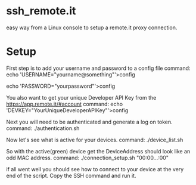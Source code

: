 # ssh_remote.it
easy way from a Linux console to setup a remote.it proxy connection.

# Setup

First step is to add your username and password to a config file
command:
echo 'USERNAME="yourname@something"'>config

echo 'PASSWORD="yourpassword"'>config

You also want to get your unique Developer API Key from the https://app.remote.it/#account
command:
echo 'DEVKEY="YourUniqueDeveloperAPIKey"'>config

Next you will need to be authenticated and generate a log on token.
command:
./authentication.sh

Now let's see what is active for your devices. 
command:
./device_list.sh

So with the active(green) device get the DeviceAddress should look like an odd MAC address.
command:
./connection_setup.sh "00:00...:00"

if all went well you should see how to connect to your device at the very end of the script. Copy the SSH command and run it.

